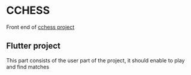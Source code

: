 # CCHESS

Front end of [cchess project](https://github.com/elvismdnin/match_gateway)

## Flutter project

This part consists of the user part of the project, it should enable to play and find matches
